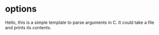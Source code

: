 # options
Hello, this is a simple template to parse arguments in C.
It could take a file and prints its contents.
